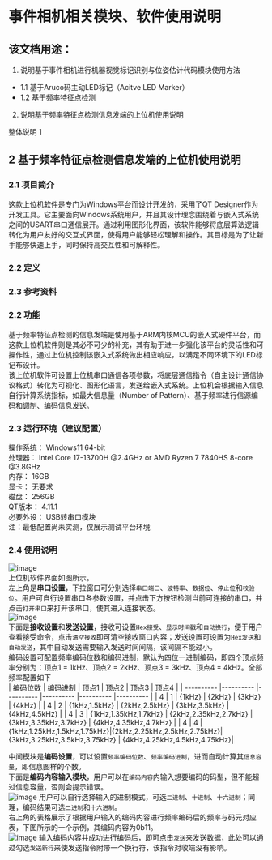# 事件相机相关模块、软件使用说明

## 该文档用途：
1. 说明基于事件相机进行机器视觉标记识别与位姿估计代码模块使用方法
  - 1.1 基于Aruco码主动LED标记（Acitve LED Marker）
  - 1.2 基于频率特征点检测
2. 说明基于频率特征点检测信息发端的上位机使用说明

整体说明
1

## 2 基于频率特征点检测信息发端的上位机使用说明
### 2.1 项目简介
  这款上位机软件是专门为Windows平台而设计开发的，采用了QT Designer作为开发工具。它主要面向Windows系统用户，并且其设计理念围绕着与嵌入式系统之间的USART串口通信展开。通过利用图形化界面，该软件能够将底层算法逻辑转化为用户友好的交互式界面，使得用户能够轻松理解和操作。其目标是为了让新手能够快速上手，同时保持高交互性和可解释性。
### 2.2 定义
### 2.3 参考资料
### 2.2 功能
  基于频率特征点检测的信息发端是使用基于ARM内核MCU的嵌入式硬件平台，而这款上位机软件则是其必不可少的补充，其有助于进一步强化该平台的灵活性和可操作性，通过上位机控制该嵌入式系统做出相应响应，以满足不同环境下的LED标记布设计。<br>
  该上位机软件可设置上位机串口通信各项参数，将底层通信指令（自主设计通信协议格式）转化为可视化、图形化语言，发送给嵌入式系统。上位机会根据输入信息自行计算系统指标，如最大信息量（Number of Pattern）、基于频率进行信源编码和调制、编码信息发送。
### 2.3 运行环境（建议配置）
  操作系统：  Windows11 64-bit  <br>
  处理器：    Intel Core 17-13700H @2.4GHz or AMD Ryzen 7 7840HS 8-core @3.8GHz  <br>
  内存：      16GB  <br>
  显卡：      无要求  <br>
  磁盘：      256GB  <br>
  QT版本：    4.11.1  <br>
  必要外设：  USB转串口模块  <br>
注：最低配置尚未实测，仅展示测试平台环境  <br>
### 2.4 使用说明
![image](https://github.com/csqNULL/project_EventCamera/assets/107977229/89d8522a-baf6-42e1-9ff0-cd4851b3d357)  <br>
  上位机软件界面如图所示。  <br>
  左上角是**串口设置**，下拉窗口可分别选择`串口端口`、`波特率`、`数据位`、`停止位`和`校验位`。用户可自行设置串口各参数设置，并点击下方按钮检测当前可连接的串口，并点击`打开串口`来打开该串口，使其进入连接状态。  <br>
  ![image](https://github.com/csqNULL/project_EventCamera/assets/107977229/63765b52-c9ef-4a54-b7a8-a00a22619c98)  <br>
  下面是**接收设置**和**发送设置**，接收可设置`Hex接受`、`显示时间戳`和`自动换行`，便于用户查看接受命令，点击`清空接收`即可清空接收窗口内容；发送设置可设置为`Hex发送`和`自动发送`，其中自动发送需要输入发送时间间隔，该间隔不能过小。  <br>
  编码设置可配置频率编码位数和编码进制，默认为四位一进制编码，即四个顶点频率分别为：顶点1 = 1kHz、顶点2 = 2kHz、顶点3 = 3kHz、顶点4 = 4kHz。全部频率配置如下  <br>
| 编码位数   | 编码进制   |   顶点1    |  顶点2    |  顶点3   |   顶点4 |
| ---------- |---------- |---------- |---------- |---------- |---------- |
|      4     |     1     |    {1kHz}   |    {2kHz}   |    {3kHz}  |    {4kHz}    |
|      4     |     2     |    {1kHz,1.5kHz}   |    {2kHz,2.5kHz}   |    {3kHz,3.5kHz}  |    {4kHz,4.5kHz}    |
|      4     |     3     |    {1kHz,1.35kHz,1.7kHz}   |    {2kHz,2.35kHz,2.7kHz}   |    {3kHz,3.35kHz,3.7kHz}  |    {4kHz,4.35kHz,4.7kHz}    |
|      4     |     4     |{1kHz,1.25kHz,1.5kHz,1.75kHz}|{2kHz,2.25kHz,2.5kHz,2.75kHz}| {3kHz,3.25kHz,3.5kHz,3.75kHz} | {4kHz,4.25kHz,4.5kHz,4.75kHz}|

  中间模块是**编码设置**，可以设置`频率编码位数`、`频率编码进制`，进而自动计算其`信息容量`，即信息图样的个数。  <br>
  下面是**编码内容输入模块**，用户可以在`编码内容`内输入想要编码的码型，但不能超过信息容量，否则会提示错误。  <br>
  ![image](https://github.com/csqNULL/project_EventCamera/assets/107977229/d4ee792d-8ef5-4003-8d10-55b8737adaa4)
  用户可以自行选择输入的进制模式，可选`二进制`、`十进制`、`十六进制`；同理，编码结果可选`二进制`和`十六进制`。  <br>
  右上角的表格展示了根据用户输入的编码内容进行频率编码后的频率与码元对应表，下图所示的一个示例，其编码内容为0b11。  <br>
  ![image](https://github.com/csqNULL/project_EventCamera/assets/107977229/e11a0907-5b13-497a-9139-980b6375591e)
  输入编码内容并成功进行编码后，即可点击`发送`来发送数据，此处可以通过勾选`发送新行`来使发送指令附带一个换行符，该指令对收端没有影响。
  
